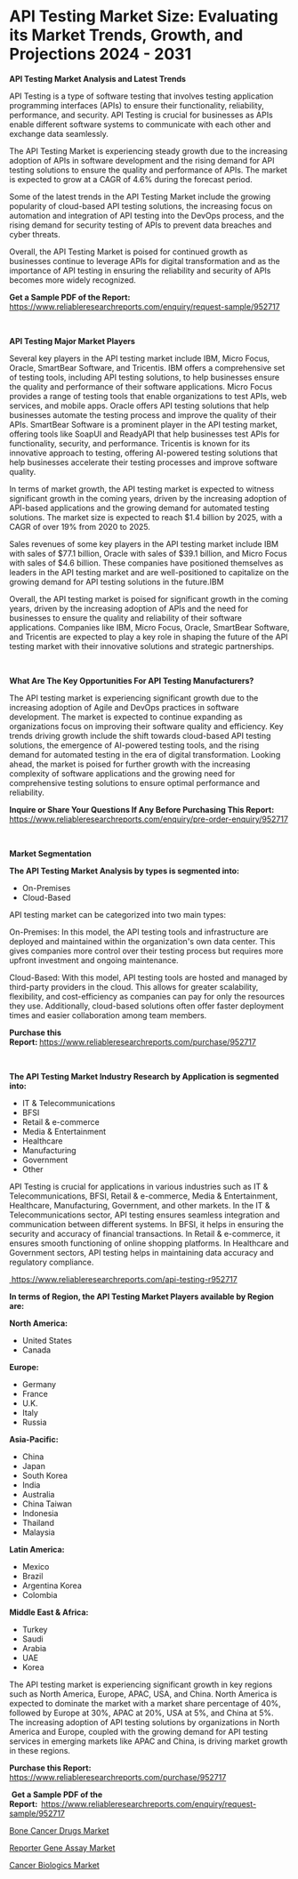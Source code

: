 <p><h1>API Testing Market Size: Evaluating its Market Trends, Growth, and Projections 2024 - 2031</h1></p><p><strong>API Testing Market Analysis and Latest Trends</strong></p>
<p><p>API Testing is a type of software testing that involves testing application programming interfaces (APIs) to ensure their functionality, reliability, performance, and security. API Testing is crucial for businesses as APIs enable different software systems to communicate with each other and exchange data seamlessly.</p><p>The API Testing Market is experiencing steady growth due to the increasing adoption of APIs in software development and the rising demand for API testing solutions to ensure the quality and performance of APIs. The market is expected to grow at a CAGR of 4.6% during the forecast period.</p><p>Some of the latest trends in the API Testing Market include the growing popularity of cloud-based API testing solutions, the increasing focus on automation and integration of API testing into the DevOps process, and the rising demand for security testing of APIs to prevent data breaches and cyber threats.</p><p>Overall, the API Testing Market is poised for continued growth as businesses continue to leverage APIs for digital transformation and as the importance of API testing in ensuring the reliability and security of APIs becomes more widely recognized.</p></p>
<p><strong>Get a Sample PDF of the Report:&nbsp;</strong> <a href="https://www.reliableresearchreports.com/enquiry/request-sample/952717">https://www.reliableresearchreports.com/enquiry/request-sample/952717</a></p>
<p>&nbsp;</p>
<p><strong>API Testing Major Market Players</strong></p>
<p><p>Several key players in the API testing market include IBM, Micro Focus, Oracle, SmartBear Software, and Tricentis. IBM offers a comprehensive set of testing tools, including API testing solutions, to help businesses ensure the quality and performance of their software applications. Micro Focus provides a range of testing tools that enable organizations to test APIs, web services, and mobile apps. Oracle offers API testing solutions that help businesses automate the testing process and improve the quality of their APIs. SmartBear Software is a prominent player in the API testing market, offering tools like SoapUI and ReadyAPI that help businesses test APIs for functionality, security, and performance. Tricentis is known for its innovative approach to testing, offering AI-powered testing solutions that help businesses accelerate their testing processes and improve software quality.</p><p>In terms of market growth, the API testing market is expected to witness significant growth in the coming years, driven by the increasing adoption of API-based applications and the growing demand for automated testing solutions. The market size is expected to reach $1.4 billion by 2025, with a CAGR of over 19% from 2020 to 2025.</p><p>Sales revenues of some key players in the API testing market include IBM with sales of $77.1 billion, Oracle with sales of $39.1 billion, and Micro Focus with sales of $4.6 billion. These companies have positioned themselves as leaders in the API testing market and are well-positioned to capitalize on the growing demand for API testing solutions in the future.IBM</p><p>Overall, the API testing market is poised for significant growth in the coming years, driven by the increasing adoption of APIs and the need for businesses to ensure the quality and reliability of their software applications. Companies like IBM, Micro Focus, Oracle, SmartBear Software, and Tricentis are expected to play a key role in shaping the future of the API testing market with their innovative solutions and strategic partnerships.</p></p>
<p>&nbsp;</p>
<p><strong>What Are The Key Opportunities For API Testing Manufacturers?</strong></p>
<p><p>The API testing market is experiencing significant growth due to the increasing adoption of Agile and DevOps practices in software development. The market is expected to continue expanding as organizations focus on improving their software quality and efficiency. Key trends driving growth include the shift towards cloud-based API testing solutions, the emergence of AI-powered testing tools, and the rising demand for automated testing in the era of digital transformation. Looking ahead, the market is poised for further growth with the increasing complexity of software applications and the growing need for comprehensive testing solutions to ensure optimal performance and reliability.</p></p>
<p><strong>Inquire or Share Your Questions If Any Before Purchasing This Report:</strong> <a href="https://www.reliableresearchreports.com/enquiry/pre-order-enquiry/952717">https://www.reliableresearchreports.com/enquiry/pre-order-enquiry/952717</a></p>
<p>&nbsp;</p>
<p><strong>Market Segmentation</strong></p>
<p><strong>The API Testing Market Analysis by types is segmented into:</strong></p>
<p><ul><li>On-Premises</li><li>Cloud-Based</li></ul></p>
<p><p>API testing market can be categorized into two main types: </p><p>On-Premises: In this model, the API testing tools and infrastructure are deployed and maintained within the organization's own data center. This gives companies more control over their testing process but requires more upfront investment and ongoing maintenance.</p><p>Cloud-Based: With this model, API testing tools are hosted and managed by third-party providers in the cloud. This allows for greater scalability, flexibility, and cost-efficiency as companies can pay for only the resources they use. Additionally, cloud-based solutions often offer faster deployment times and easier collaboration among team members.</p></p>
<p><strong>Purchase this Report:&nbsp;</strong><a href="https://www.reliableresearchreports.com/purchase/952717">https://www.reliableresearchreports.com/purchase/952717</a></p>
<p>&nbsp;</p>
<p><strong>The API Testing Market Industry Research by Application is segmented into:</strong></p>
<p><ul><li>IT & Telecommunications</li><li>BFSI</li><li>Retail & e-commerce</li><li>Media & Entertainment</li><li>Healthcare</li><li>Manufacturing</li><li>Government</li><li>Other</li></ul></p>
<p><p>API Testing is crucial for applications in various industries such as IT & Telecommunications, BFSI, Retail & e-commerce, Media & Entertainment, Healthcare, Manufacturing, Government, and other markets. In the IT & Telecommunications sector, API testing ensures seamless integration and communication between different systems. In BFSI, it helps in ensuring the security and accuracy of financial transactions. In Retail & e-commerce, it ensures smooth functioning of online shopping platforms. In Healthcare and Government sectors, API testing helps in maintaining data accuracy and regulatory compliance.</p></p>
<p><a href="https://www.reliableresearchreports.com/api-testing-r952717">&nbsp;https://www.reliableresearchreports.com/api-testing-r952717</a></p>
<p><strong>In terms of Region, the API Testing Market Players available by Region are:</strong></p>
<p>
    <p> <strong> North America: </strong>
        <ul>
            <li>United States</li>
            <li>Canada</li>
        </ul>
        </p> 
    <p> <strong> Europe: </strong>
        <ul>
            <li>Germany</li>
            <li>France</li>
            <li>U.K.</li>
            <li>Italy</li>
            <li>Russia</li>
        </ul>
        </p> 
    <p> <strong> Asia-Pacific: </strong>
        <ul>
            <li>China</li>
            <li>Japan</li>
            <li>South Korea</li>
            <li>India</li>
            <li>Australia</li>
            <li>China Taiwan</li>
            <li>Indonesia</li>
            <li>Thailand</li>
            <li>Malaysia</li>
        </ul>
        </p> 
    <p> <strong> Latin America: </strong>
        <ul>
            <li>Mexico</li>
            <li>Brazil</li>
            <li>Argentina Korea</li>
            <li>Colombia</li>
        </ul>
        </p> 
    <p> <strong> Middle East & Africa: </strong>
        <ul>
            <li>Turkey</li>
            <li>Saudi</li>
            <li>Arabia</li>
            <li>UAE</li>
            <li>Korea</li>
        </ul>
    </p>
    </p>
<p><p>The API testing market is experiencing significant growth in key regions such as North America, Europe, APAC, USA, and China. North America is expected to dominate the market with a market share percentage of 40%, followed by Europe at 30%, APAC at 20%, USA at 5%, and China at 5%. The increasing adoption of API testing solutions by organizations in North America and Europe, coupled with the growing demand for API testing services in emerging markets like APAC and China, is driving market growth in these regions.</p></p>
<p><strong>Purchase this Report: </strong><a href="https://www.reliableresearchreports.com/purchase/952717">https://www.reliableresearchreports.com/purchase/952717</a></p>
<p>&nbsp;<strong>Get a Sample PDF of the Report:&nbsp;&nbsp;</strong><a href="https://www.reliableresearchreports.com/enquiry/request-sample/952717">https://www.reliableresearchreports.com/enquiry/request-sample/952717</a></p>
<p><strong></strong></p>
<p><p><a href="https://www.linkedin.com/pulse/bone-cancer-drugs-market-trends-forecast-competitive-analysis-cjkof">Bone Cancer Drugs Market</a></p><p><a href="https://www.linkedin.com/pulse/reporter-gene-assay-market-analysis-sze-forecasted-period-from-wgfvf">Reporter Gene Assay Market</a></p><p><a href="https://www.linkedin.com/pulse/cancer-biologics-market-analysis-sze-forecasted-period-from-2024-0apcf">Cancer Biologics Market</a></p></p>